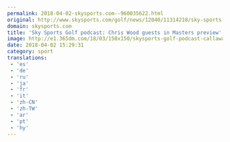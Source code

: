 ```yaml
---
permalink: 2018-04-02-skysports.com--960035622.html
original: http://www.skysports.com/golf/news/12040/11314210/sky-sports-golf-podcast-chris-wood-guests-in-masters-preview
domain: skysports.com
title: 'Sky Sports Golf podcast: Chris Wood guests in Masters preview'
image: http://e1.365dm.com/18/03/150x150/skysports-golf-podcast-callaway_4249150.jpg
date: 2018-04-02 15:29:31
category: sport
translations: 
 - 'es'
 - 'de'
 - 'ru'
 - 'ja'
 - 'fr'
 - 'it'
 - 'zh-CN'
 - 'zh-TW'
 - 'ar'
 - 'pt'
 - 'hy'
---
```


